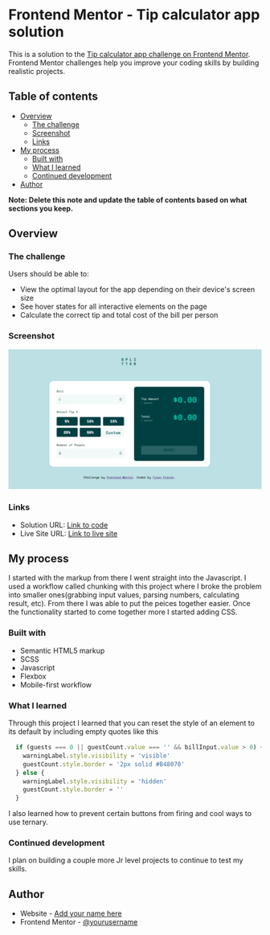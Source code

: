 # Frontend Mentor - Tip calculator app solution

This is a solution to the [Tip calculator app challenge on Frontend Mentor](https://www.frontendmentor.io/challenges/tip-calculator-app-ugJNGbJUX). Frontend Mentor challenges help you improve your coding skills by building realistic projects.

## Table of contents

- [Overview](#overview)
  - [The challenge](#the-challenge)
  - [Screenshot](#screenshot)
  - [Links](#links)
- [My process](#my-process)
  - [Built with](#built-with)
  - [What I learned](#what-i-learned)
  - [Continued development](#continued-development)
- [Author](#author)

**Note: Delete this note and update the table of contents based on what sections you keep.**

## Overview

### The challenge

Users should be able to:

- View the optimal layout for the app depending on their device's screen size
- See hover states for all interactive elements on the page
- Calculate the correct tip and total cost of the bill per person

### Screenshot

![](./images/Screen%20Shot%202022-05-06%20at%203.04.06%20PM.png)


### Links

- Solution URL: [Link to code](https://github.com/Drrecommended/tip-calculator)
- Live Site URL: [Link to live site](https://drrecommended.github.io/tip-calculator/)

## My process

I started with the markup from there I went straight into the Javascript. I used a workflow called chunking with this project where I broke the problem into smaller ones(grabbing input values, parsing numbers, calculating result, etc). From there I was able to put the peices together easier. Once the functionality started to come together more I started adding CSS. 

### Built with

- Semantic HTML5 markup
- SCSS
- Javascript
- Flexbox
- Mobile-first workflow


### What I learned

Through this project I learned that you can reset the style of an element to its default by including empty quotes like this
```js
  if (guests === 0 || guestCount.value === '' && billInput.value > 0) {
    warningLabel.style.visibility = 'visible'
    guestCount.style.border = '2px solid #B48070'
  } else {
    warningLabel.style.visibility = 'hidden'
    guestCount.style.border = ''
  }
```

I also learned how to prevent certain buttons from firing and cool ways to use ternary. 

### Continued development

I plan on building a couple more Jr level projects to continue to test my skills. 

## Author

- Website - [Add your name here](https://www.your-site.com)
- Frontend Mentor - [@yourusername](https://www.frontendmentor.io/profile/Drrecommended)



